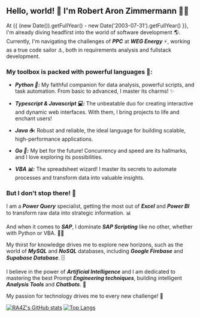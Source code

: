 ## Hello, world! 👋 I'm Robert Aron Zimmermann 👨‍💻

At {{ (new Date()).getFullYear() - new Date('2003-07-31').getFullYear() }}, I'm already diving headfirst into the world of software development 🌎. Currently, I'm navigating the challenges of ***PPC*** at ***WEG Energy*** ⚡️, working as a true code sailor ⚓️, both in requirements analysis and fullstack development.

### My toolbox is packed with powerful languages 💪:

- ***Python 🐍:*** My faithful companion for data analysis, powerful scripts, and task automation. From basic to advanced, I master its charms! ✨

- ***Typescript & Javascript 💻:*** The unbeatable duo for creating interactive and dynamic web interfaces. With them, I bring projects to life and enchant users!

- ***Java ☕:*** Robust and reliable, the ideal language for building scalable, high-performance applications.

- ***Go 🚀:*** My bet for the future! Concurrency and speed are its hallmarks, and I love exploring its possibilities.

- ***VBA 📊:*** The spreadsheet wizard! I master its secrets to automate processes and transform data into valuable insights.

### But I don't stop there! 🚀

I am a ***Power Query*** specialist, getting the most out of ***Excel*** and ***Power BI*** to transform raw data into strategic information. 📊

And when it comes to ***SAP***, I dominate ***SAP Scripting*** like no other, whether with Python or VBA. 🧙‍♂️

My thirst for knowledge drives me to explore new horizons, such as the world of ***MySQL*** and ***NoSQL*** databases, including ***Google Firebase*** and ***Supabase Database***. 🗄️

I believe in the power of ***Artificial Intelligence*** and I am dedicated to mastering the best Prompt ***Engineering techniques***, building intelligent ***Analysis Tools*** and ***Chatbots***. 🤖

My passion for technology drives me to every new challenge! 🚀

  [![RA4Z's GitHub stats](https://github-readme-stats.vercel.app/api?username=RA4Z&show_icons=true&theme=dark)](https://github.com/RA4Z)
  [![Top Langs](https://github-readme-stats.vercel.app/api/top-langs/?username=RA4Z&show_icons=true&theme=dark)](https://github.com/RA4Z)
<!--
**RA4Z/RA4Z** is a ✨ _special_ ✨ repository because its `README.md` (this file) appears on your GitHub profile.

Here are some ideas to get you started:

- 🔭 I’m currently working on ...
- 🌱 I’m currently learning ...
- 👯 I’m looking to collaborate on ...
- 🤔 I’m looking for help with ...
- 💬 Ask me about ...
- 📫 How to reach me: ...
- 😄 Pronouns: ...
- ⚡ Fun fact: ...
-->
